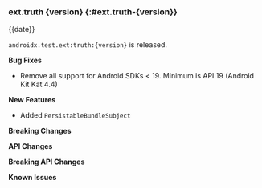 ### ext.truth {version} {:#ext.truth-{version}}

{{date}}

`androidx.test.ext:truth:{version}` is released.

**Bug Fixes**

* Remove all support for Android SDKs < 19. Minimum is API 19 (Android Kit Kat 4.4)

**New Features**

* Added `PersistableBundleSubject`

**Breaking Changes**

**API Changes**

**Breaking API Changes**

**Known Issues**
